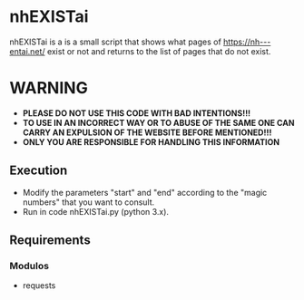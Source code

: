# nhEXISTai

nhEXISTai is a is a small script that shows what pages of https://nh---entai.net/ exist or not and returns to the list of pages that do not exist.

# WARNING

- **PLEASE DO NOT USE THIS CODE WITH BAD INTENTIONS!!!**
- **TO USE IN AN INCORRECT WAY OR TO ABUSE OF THE SAME ONE CAN CARRY AN EXPULSION OF THE WEBSITE BEFORE MENTIONED!!!**
- **ONLY YOU ARE RESPONSIBLE FOR HANDLING THIS INFORMATION**

## Execution

- Modify the parameters "start" and "end" according to the "magic numbers" that you want to consult.
- Run in code nhEXISTai.py (python 3.x).

## Requirements

### Modulos
- requests
